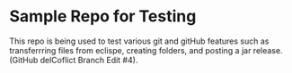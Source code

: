 # Sample Repo for Testing
This repo is being used to test various git and gitHub features such as transferrring files from eclispe, creating folders, and posting a jar release. (GitHub delCoflict Branch Edit #4).
